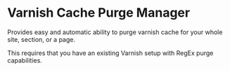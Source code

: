 Varnish Cache Purge Manager
===========================
Provides easy and automatic ability to purge varnish cache for your whole site, section, or a page.

This requires that you have an existing Varnish setup with RegEx purge capabilities.
